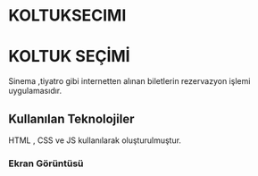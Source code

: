 # KOLTUKSECIMI

<h1> KOLTUK SEÇİMİ </h1>

Sinema ,tiyatro gibi internetten alınan biletlerin rezervazyon işlemi uygulamasıdır.

<h2> Kullanılan Teknolojiler </h2>

HTML , CSS ve JS kullanılarak oluşturulmuştur.

<h3> Ekran Görüntüsü </h3>
